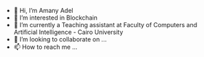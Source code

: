 - 👋 Hi, I’m Amany Adel
- 👀 I’m interested in Blockchain
- 🌱 I’m currently a Teaching assistant at Faculty of Computers and Artificial Intelligence - Cairo University 
- 💞️ I’m looking to collaborate on ...
- 📫 How to reach me ...

<!---
Amany8888/Amany8888 is a ✨ special ✨ repository because its `README.md` (this file) appears on your GitHub profile.
You can click the Preview link to take a look at your changes.
--->
